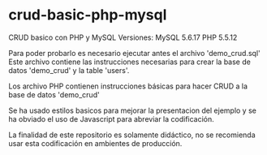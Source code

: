 # crud-basic-php-mysql
CRUD basico con PHP y MySQL
Versiones:
MySQL 5.6.17
PHP 5.5.12

Para poder probarlo es necesario ejecutar antes el archivo 'demo_crud.sql'
Este archivo contiene las instrucciones necesarias para crear la base de datos 'demo_crud' y la table 'users'.

Los archivo PHP contienen instrucciones básicas para hacer CRUD a la base de datos 'demo_crud'

Se ha usado estilos basicos para mejorar la presentacion del ejemplo y se ha obviado el uso de Javascript para abreviar la codificación.

La finalidad de este repositorio es solamente didáctico, no se recomienda usar esta codificación en ambientes de producción.
